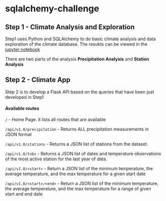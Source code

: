 # sqlalchemy-challenge

## Step 1 - Climate Analysis and Exploration

Step1 uses Python and SQLAlchemy to do basic climate analysis and data exploration of the climate database. The resukts can be viewed in the [jupyter notebook](./climate_alchemy.ipynb)

There are two parts of the analysis **Precipitation Analysis** and **Station Analysis**

## Step 2 - Climate App

Step 2 is to develop a Flask API based on the queries that have been just developed in Step1
#### Available routes

`/` - Home Page. it lists all routes that are available

`/api/v1.0/precipitation` - Returns ALL precipitation measurements in JSON format

`/api/v1.0/stations` - Returns a JSON list of stations from the dataset.

`/api/v1.0/tobs` - Returns a JSON list of dates and temperature observations of the most active station for the last year of data.

`/api/v1.0/<start>` - Return a JSON list of the minimum temperature, the average temperature, and the max temperature for a given start date

`/api/v1.0/<start>/<end>` - Return a JSON list of the minimum temperature, the average temperature, and the max temperature for a range of given start and end date



